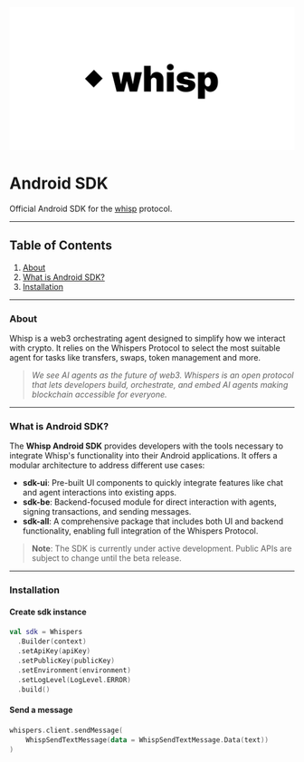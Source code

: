 ![whispers](public/whisp.png)

# Android SDK

Official Android SDK for the [whisp](https://whsprs.ai) protocol.

---

## Table of Contents
1. [About](#about)
2. [What is Android SDK?](#what-is-android-sdk)
3. [Installation](#installation)

---

### About

Whisp is a web3 orchestrating agent designed to simplify how we interact with crypto. It relies on the Whispers Protocol to select the most suitable agent for tasks like transfers, swaps, token management and more.

> *We see AI agents as the future of web3. Whispers is an open protocol that lets developers build, orchestrate,
and embed AI agents making blockchain accessible for everyone.*

---

### What is Android SDK?

The **Whisp Android SDK** provides developers with the tools necessary to integrate Whisp's functionality into their Android applications. It offers a modular architecture to address different use cases:

- **sdk-ui**: Pre-built UI components to quickly integrate features like chat and agent interactions into existing apps.
- **sdk-be**: Backend-focused module for direct interaction with agents, signing transactions, and sending messages.
- **sdk-all**: A comprehensive package that includes both UI and backend functionality, enabling full integration of the Whispers Protocol.

> **Note**: The SDK is currently under active development. Public APIs are subject to change until the beta release.

---

### Installation

#### Create sdk instance

```kotlin
val sdk = Whispers
  .Builder(context)
  .setApiKey(apiKey)
  .setPublicKey(publicKey)
  .setEnvironment(environment)
  .setLogLevel(LogLevel.ERROR)
  .build()
```

#### Send a message

```kotlin
whispers.client.sendMessage(
    WhispSendTextMessage(data = WhispSendTextMessage.Data(text))
)
```